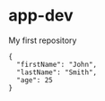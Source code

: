 # app-dev
My first  repository
```
{
  "firstName": "John",
  "lastName": "Smith",
  "age": 25
}
```
